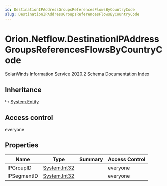 ```yaml
---
id: DestinationIPAddressGroupsReferencesFlowsByCountryCode
slug: DestinationIPAddressGroupsReferencesFlowsByCountryCode
---
```


# Orion.Netflow.DestinationIPAddressGroupsReferencesFlowsByCountryCode

SolarWinds Information Service 2020.2 Schema Documentation Index

## Inheritance

↳ [System.Entity](./../System/Entity)

## Access control

everyone

## Properties

| Name | Type | Summary | Access Control |
| ------ | ------ | ------ | ------ |
| IPGroupID | [System.Int32](https://docs.microsoft.com/en-us/dotnet/api/system.int32) |  | everyone |
| IPSegmentID | [System.Int32](https://docs.microsoft.com/en-us/dotnet/api/system.int32) |  | everyone |

